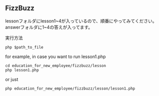 ## FizzBuzz

lessonフォルダにlesson1~4が入っているので、順番にやってみてください。
answerフォルダに1~4の答えが入ってます。

実行方法
```
php $path_to_file
```

for example, in case you want to run lesson1.php
```
cd education_for_new_employee/fizzbuzz/lesson
php lesson1.php
```
or just
```
php education_for_new_employee/fizzbuzz/lesson/lesson1.php
```
